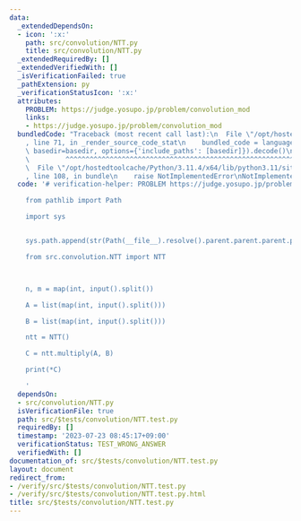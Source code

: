 ```yaml
---
data:
  _extendedDependsOn:
  - icon: ':x:'
    path: src/convolution/NTT.py
    title: src/convolution/NTT.py
  _extendedRequiredBy: []
  _extendedVerifiedWith: []
  _isVerificationFailed: true
  _pathExtension: py
  _verificationStatusIcon: ':x:'
  attributes:
    PROBLEM: https://judge.yosupo.jp/problem/convolution_mod
    links:
    - https://judge.yosupo.jp/problem/convolution_mod
  bundledCode: "Traceback (most recent call last):\n  File \"/opt/hostedtoolcache/Python/3.11.4/x64/lib/python3.11/site-packages/onlinejudge_verify/documentation/build.py\"\
    , line 71, in _render_source_code_stat\n    bundled_code = language.bundle(stat.path,\
    \ basedir=basedir, options={'include_paths': [basedir]}).decode()\n          \
    \         ^^^^^^^^^^^^^^^^^^^^^^^^^^^^^^^^^^^^^^^^^^^^^^^^^^^^^^^^^^^^^^^^^^^^^^^^^^^^^^^^^\n\
    \  File \"/opt/hostedtoolcache/Python/3.11.4/x64/lib/python3.11/site-packages/onlinejudge_verify/languages/python.py\"\
    , line 108, in bundle\n    raise NotImplementedError\nNotImplementedError\n"
  code: '# verification-helper: PROBLEM https://judge.yosupo.jp/problem/convolution_mod

    from pathlib import Path

    import sys


    sys.path.append(str(Path(__file__).resolve().parent.parent.parent.parent))

    from src.convolution.NTT import NTT



    n, m = map(int, input().split())

    A = list(map(int, input().split()))

    B = list(map(int, input().split()))

    ntt = NTT()

    C = ntt.multiply(A, B)

    print(*C)

    '
  dependsOn:
  - src/convolution/NTT.py
  isVerificationFile: true
  path: src/$tests/convolution/NTT.test.py
  requiredBy: []
  timestamp: '2023-07-23 08:45:17+09:00'
  verificationStatus: TEST_WRONG_ANSWER
  verifiedWith: []
documentation_of: src/$tests/convolution/NTT.test.py
layout: document
redirect_from:
- /verify/src/$tests/convolution/NTT.test.py
- /verify/src/$tests/convolution/NTT.test.py.html
title: src/$tests/convolution/NTT.test.py
---
```

